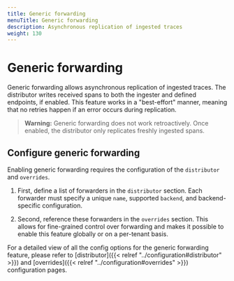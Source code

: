 ```yaml
---
title: Generic forwarding
menuTitle: Generic forwarding
description: Asynchronous replication of ingested traces
weight: 130
---
```


# Generic forwarding

Generic forwarding allows asynchronous replication of ingested traces. The distributor writes received spans to both the ingester and defined endpoints, if enabled. This feature works in a "best-effort" manner, meaning that no retries happen if an error occurs during replication.

>**Warning:** Generic forwarding does not work retroactively. Once enabled, the distributor only replicates freshly ingested spans.

## Configure generic forwarding

Enabling generic forwarding requires the configuration of the `distributor` and `overrides`.

1. First, define a list of forwarders in the `distributor` section. Each forwarder must specify a unique `name`, supported `backend`, and backend-specific configuration.

1. Second, reference these forwarders in the `overrides` section. This allows for fine-grained control over forwarding and makes it possible to enable this feature globally or on a per-tenant basis.

For a detailed view of all the config options for the generic forwarding feature, please refer to [distributor]({{< relref "../configuration#distributor" >}}) and [overrides]({{< relref "../configuration#overrides" >}}) configuration pages.
